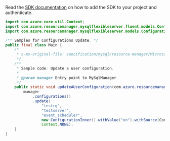 Read the [SDK documentation](https://github.com/Azure/azure-sdk-for-java/blob/azure-resourcemanager-mysqlflexibleserver_1.0.0-beta.2/sdk/mysqlflexibleserver/azure-resourcemanager-mysqlflexibleserver/README.md) on how to add the SDK to your project and authenticate.

```java
import com.azure.core.util.Context;
import com.azure.resourcemanager.mysqlflexibleserver.fluent.models.ConfigurationInner;
import com.azure.resourcemanager.mysqlflexibleserver.models.ConfigurationSource;

/** Samples for Configurations Update. */
public final class Main {
    /*
     * x-ms-original-file: specification/mysql/resource-manager/Microsoft.DBforMySQL/stable/2021-05-01/examples/ConfigurationUpdate.json
     */
    /**
     * Sample code: Update a user configuration.
     *
     * @param manager Entry point to MySqlManager.
     */
    public static void updateAUserConfiguration(com.azure.resourcemanager.mysqlflexibleserver.MySqlManager manager) {
        manager
            .configurations()
            .update(
                "testrg",
                "testserver",
                "event_scheduler",
                new ConfigurationInner().withValue("on").withSource(ConfigurationSource.USER_OVERRIDE),
                Context.NONE);
    }
}
```
